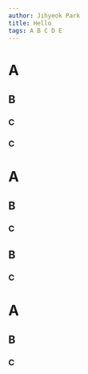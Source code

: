 ```yaml
---
author: Jihyeok Park
title: Hello
tags: A B C D E
---
```


# A

## B
### C
### C

# A
## B
### C
## B
### C

# A
## B

### C
